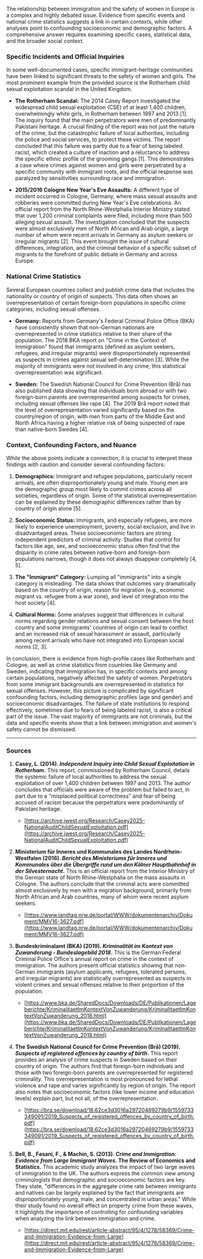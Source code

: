 The relationship between immigration and the safety of women in Europe is a complex and highly debated issue. Evidence from specific events and national crime statistics suggests a link in certain contexts, while other analyses point to confounding socioeconomic and demographic factors. A comprehensive answer requires examining specific cases, statistical data, and the broader social context.

### **Specific Incidents and Official Inquiries**

In some well-documented cases, specific immigrant-heritage communities have been linked to significant threats to the safety of women and girls. The most prominent example from the provided source is the Rotherham child sexual exploitation scandal in the United Kingdom.

*   **The Rotherham Scandal:** The 2014 Casey Report investigated the widespread child sexual exploitation (CSE) of at least 1,400 children, overwhelmingly white girls, in Rotherham between 1997 and 2013 [1]. The inquiry found that the main perpetrators were men of predominantly Pakistani heritage. A crucial finding of the report was not just the nature of the crime, but the catastrophic failure of local authorities, including the police and social services, to protect these victims. The report concluded that this failure was partly due to a fear of being labeled racist, which created a culture of inaction and a reluctance to address the specific ethnic profile of the grooming gangs [1]. This demonstrates a case where crimes against women and girls were perpetrated by a specific community with immigrant roots, and the official response was paralyzed by sensitivities surrounding race and immigration.

*   **2015/2016 Cologne New Year's Eve Assaults:** A different type of incident occurred in Cologne, Germany, where mass sexual assaults and robberies were committed during New Year's Eve celebrations. An official report from the North Rhine-Westphalia Interior Ministry stated that over 1,200 criminal complaints were filed, including more than 500 alleging sexual assault. The investigation concluded that the suspects were almost exclusively men of North African and Arab origin, a large number of whom were recent arrivals in Germany as asylum seekers or irregular migrants [2]. This event brought the issue of cultural differences, integration, and the criminal behavior of a specific subset of migrants to the forefront of public debate in Germany and across Europe.

### **National Crime Statistics**

Several European countries collect and publish crime data that includes the nationality or country of origin of suspects. This data often shows an overrepresentation of certain foreign-born populations in specific crime categories, including sexual offenses.

*   **Germany:** Reports from Germany's Federal Criminal Police Office (BKA) have consistently shown that non-German nationals are overrepresented in crime statistics relative to their share of the population. The 2018 BKA report on "Crime in the Context of Immigration" found that immigrants (defined as asylum seekers, refugees, and irregular migrants) were disproportionately represented as suspects in crimes against sexual self-determination [3]. While the majority of immigrants were not involved in any crime, this statistical overrepresentation was significant.

*   **Sweden:** The Swedish National Council for Crime Prevention (Brå) has also published data showing that individuals born abroad or with two foreign-born parents are overrepresented among suspects for crimes, including sexual offenses like rape [4]. The 2019 Brå report noted that the level of overrepresentation varied significantly based on the country/region of origin, with men from parts of the Middle East and North Africa having a higher relative risk of being suspected of rape than native-born Swedes [4].

### **Context, Confounding Factors, and Nuance**

While the above points indicate a connection, it is crucial to interpret these findings with caution and consider several confounding factors:

1.  **Demographics:** Immigrant and refugee populations, particularly recent arrivals, are often disproportionately young and male. Young men are the demographic group most likely to commit crimes across all societies, regardless of origin. Some of the statistical overrepresentation can be explained by these demographic differences rather than by country of origin alone [5].

2.  **Socioeconomic Status:** Immigrants, and especially refugees, are more likely to experience unemployment, poverty, social exclusion, and live in disadvantaged areas. These socioeconomic factors are strong independent predictors of criminal activity. Studies that control for factors like age, sex, and socioeconomic status often find that the disparity in crime rates between native-born and foreign-born populations narrows, though it does not always disappear completely [4, 5].

3.  **The "Immigrant" Category:** Lumping all "immigrants" into a single category is misleading. The data shows that outcomes vary dramatically based on the country of origin, reason for migration (e.g., economic migrant vs. refugee from a war zone), and level of integration into the host society [4].

4.  **Cultural Norms:** Some analyses suggest that differences in cultural norms regarding gender relations and sexual consent between the host country and some immigrants' countries of origin can lead to conflict and an increased risk of sexual harassment or assault, particularly among recent arrivals who have not integrated into European social norms [2, 3].

In conclusion, there is evidence from high-profile cases like Rotherham and Cologne, as well as crime statistics from countries like Germany and Sweden, indicating that immigration has, in specific contexts and among certain populations, negatively affected the safety of women. Perpetrators from some immigrant backgrounds are overrepresented in statistics for sexual offenses. However, this picture is complicated by significant confounding factors, including demographic profiles (age and gender) and socioeconomic disadvantages. The failure of state institutions to respond effectively, sometimes due to fears of being labeled racist, is also a critical part of the issue. The vast majority of immigrants are not criminals, but the data and specific events show that a link between immigration and women's safety cannot be dismissed.

---
### **Sources**

1.  **Casey, L. (2014). *Independent Inquiry into Child Sexual Exploitation in Rotherham*.** This report, commissioned by Rotherham Council, details the systemic failure of local authorities to address the sexual exploitation of over 1,400 children between 1997 and 2013. The author concludes that officials were aware of the problem but failed to act, in part due to a "misplaced political correctness" and fear of being accused of racism because the perpetrators were predominantly of Pakistani heritage.
    *   [https://archive.jwest.org/Research/Casey2025-NationalAuditChildSexualExploitation.pdf](https://archive.jwest.org/Research/Casey2025-NationalAuditChildSexualExploitation.pdf)

2.  **Ministerium für Inneres und Kommunales des Landes Nordrhein-Westfalen (2016). *Bericht des Ministeriums für Inneres und Kommunales über die Übergriffe rund um den Kölner Hauptbahnhof in der Silvesternacht*.** This is an official report from the Interior Ministry of the German state of North Rhine-Westphalia on the mass assaults in Cologne. The authors conclude that the criminal acts were committed almost exclusively by men with a migration background, primarily from North African and Arab countries, many of whom were recent asylum seekers.
    *   [https://www.landtag.nrw.de/portal/WWW/dokumentenarchiv/Dokument/MMV16-3627.pdf](https://www.landtag.nrw.de/portal/WWW/dokumentenarchiv/Dokument/MMV16-3627.pdf)

3.  **Bundeskriminalamt (BKA) (2019). *Kriminalität im Kontext von Zuwanderung - Bundeslagebild 2018*.** This is the German Federal Criminal Police Office's annual report on crime in the context of immigration. The authors present official statistics showing that non-German immigrants (asylum applicants, refugees, tolerated persons, and irregular migrants) are statistically overrepresented as suspects in violent crimes and sexual offenses relative to their proportion of the population.
    *   [https://www.bka.de/SharedDocs/Downloads/DE/Publikationen/Lageberichte/KriminalitaetImKontextVonZuwanderung/KriminalitaetImKontextVonZuwanderung_2018.html](https://www.bka.de/SharedDocs/Downloads/DE/Publikationen/Lageberichte/KriminalitaetImKontextVonZuwanderung/KriminalitaetImKontextVonZuwanderung_2018.html)

4.  **The Swedish National Council for Crime Prevention (Brå) (2019). *Suspects of registered offences by country of birth*.** This report provides an analysis of crime suspects in Sweden based on their country of origin. The authors find that foreign-born individuals and those with two foreign-born parents are overrepresented for registered criminality. This overrepresentation is most pronounced for lethal violence and rape and varies significantly by region of origin. The report also notes that socioeconomic factors (like lower income and education levels) explain part, but not all, of the overrepresentation.
    *   [https://bra.se/download/18.62ce3d3016a29720469279b9/1559733349091/2019_Suspects_of_registered_offences_by_country_of_birth.pdf](https://bra.se/download/18.62ce3d3016a29720469279b9/1559733349091/2019_Suspects_of_registered_offences_by_country_of_birth.pdf)

5.  **Bell, B., Fasani, F., & Machin, S. (2013). *Crime and Immigration: Evidence from Large Immigrant Waves*. The Review of Economics and Statistics.** This academic study analyzes the impact of two large waves of immigration to the UK. The authors express the common view among criminologists that demographic and socioeconomic factors are key. They state, "differences in the aggregate crime rate between immigrants and natives can be largely explained by the fact that immigrants are disproportionately young, male, and concentrated in urban areas." While their study found no overall effect on property crime from these waves, it highlights the importance of controlling for confounding variables when analyzing the link between immigration and crime.
    *   [https://direct.mit.edu/rest/article-abstract/95/4/1278/58369/Crime-and-Immigration-Evidence-from-Large](https://direct.mit.edu/rest/article-abstract/95/4/1278/58369/Crime-and-Immigration-Evidence-from-Large)